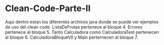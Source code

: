 # Clean-Code-Parte-II
Aqui dentro estan los diferentes archivos java donde se puede ver ejemplos de uso del clean code.
ListaDeFrutas pertenece al bloque 4.
Errores pertenece al bloque 5.
Tanto Calculadora como CalculadoraTest pertenecen al bloque 6.
CalculadoraBloqueVII y Main perternecen al bloque 7.

